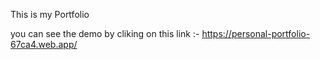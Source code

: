 This is my Portfolio

you can see the demo by cliking on this link :- https://personal-portfolio-67ca4.web.app/ 
